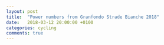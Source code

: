```yaml
---
layout: post
title:  "Power numbers from Granfondo Strade Bianche 2018"
date:   2018-03-12 20:00:00 +0100
categories: cycling
comments: true
---
```

